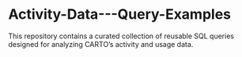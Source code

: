 # Activity-Data---Query-Examples
This repository contains a curated collection of reusable SQL queries designed for analyzing CARTO’s activity and usage data.
